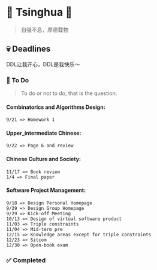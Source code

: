# :purple_heart: Tsinghua :purple_heart:
> 自强不息，厚德载物

## :skull: Deadlines
DDL让我开心，DDL是我快乐～
### :pushpin: To Do
> To do or not to do, that is the question.

#### Combinatorics and Algorithms Design:

    9/21 => Homework 1

#### Upper_intermediate Chinese:
    
    9/22 => Page 6 and review
    
#### Chinese Culture and Society:

    11/17 => Book review
    1/4 => Final paper
    
#### Software Project Management:

    9/18 => Design Personal Homepage
    9/29 => Design Group Homepage
    9/29 => Kick-off Meeting
    10/13 => Design of virtual software product
    11/03 => Triple constraints
    11/04 => Mid-term pre
    12/15 => Knowledge areas except for triple constraints
    12/23 => Sitcom
    12/30 => Open-book exam

### :white_check_mark: Completed

